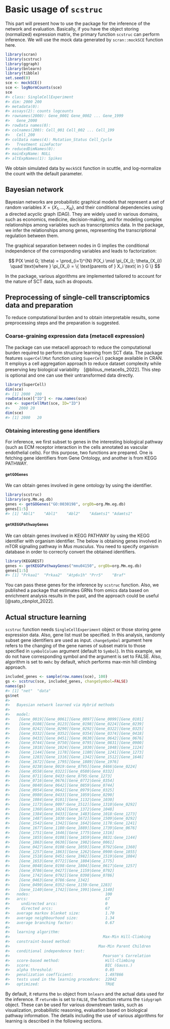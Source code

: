 

# Basic usage of `scstruc`

This part will present how to use the package for the inference of the network and evaluation. Basically, if you have the object storing (normalized) expression matrix, the primary function `scstruc` can perform inference. We will use the mock data generated by `scran::mockSCE` function here.


``` r
library(scran)
library(scstruc)
library(ggraph)
library(bnlearn)
library(tibble)
set.seed(0)
sce <- mockSCE()
sce <- logNormCounts(sce)
sce
#> class: SingleCellExperiment 
#> dim: 2000 200 
#> metadata(0):
#> assays(2): counts logcounts
#> rownames(2000): Gene_0001 Gene_0002 ... Gene_1999
#>   Gene_2000
#> rowData names(0):
#> colnames(200): Cell_001 Cell_002 ... Cell_199
#>   Cell_200
#> colData names(4): Mutation_Status Cell_Cycle
#>   Treatment sizeFactor
#> reducedDimNames(0):
#> mainExpName: NULL
#> altExpNames(1): Spikes
```
We obtain simulated data by `mockSCE` function in scuttle, and log-normalize the count with the default parameter.

## Bayesian network

Bayesian networks are probabilistic graphical models that represent a set of random variables $X = \{X_1, \dots, X_N\}$, and their conditional dependencies using a directed acyclic graph (DAG). They are widely used in various domains, such as economics, medicine, decision-making, and for modeling complex relationships among variables such as transcriptomics data. In the package, we infer the relationships among genes, representing the transcriptional regulation between them.

The graphical separation between nodes in G implies the conditional independence of the corresponding variables and leads to factorization:

$$
P(X \mid G; \theta) = \prod_{i=1}^{N} P(X_i \mid \pi_{X_i}; \theta_{X_i}) \quad \text{where } \pi_{X_i} = \{ \text{parents of } X_i \text{ in } G \}
$$

In the package, various algorithms are implemented tailored to account for the nature of SCT data, such as dropouts.


## Preprocessing of single-cell transcriptomics data and preparation

To reduce computational burden and to obtain interpretable results, some preprocessing steps and the preparation is suggested.

### Coarse-graining expression data (metacell expression)

The package can use metacell approach to reduce the computational burden required to perform structure learning from SCT data. The package features `superCellMat` function using `SuperCell` package available in CRAN. It employs a cell aggregation approach to reduce dataset complexity while preserving key biological variability　[@bilous_metacells_2022]. This step is optional and one can use their untransformed data directly.


``` r
library(SuperCell)
dim(sce)
#> [1] 2000  200
rowData(sce)["ID"] <- row.names(sce)
sce <- superCellMat(sce, ID="ID")
#>    2000 20
dim(sce)
#> [1] 2000   20
```

### Obtaining interesting gene identifiers

For inference, we first subset to genes in the interesting biological pathway (such as ECM receptor interaction in the cells annotated as vascular endothelial cells). For this purpose, two functions are prepared. One is fetching gene identifiers from Gene Ontology, and another is from KEGG PATHWAY.

#### `getGOGenes`

We can obtain genes involved in gene ontology by using the identifier.


``` r
library(scstruc)
library(org.Mm.eg.db)
genes <- getGOGenes("GO:0030198", orgDb=org.Mm.eg.db)
genes[1:5]
#> [1] "Abl1"    "Abl1"    "Abl2"    "Adamts1" "Adamts1"
```

#### `getKEGGPathwayGenes`

We can obtain genes involved in KEGG PATHWAY by using the KEGG identifier with organism identifier. The below is obtaining genes involved in mTOR signaling pathway in _Mus musculus_. You need to specify organism database in order to correcrly convert the obtained identifiers.


``` r
library(KEGGREST)
genes <- getKEGGPathwayGenes("mmu04150", orgDb=org.Mm.eg.db)
genes[1:5]
#> [1] "Prkaa1"  "Prkaa2"  "Atp6v1h" "Prr5"    "Braf"
```

You can pass these genes for the inference by `scstruc` function. Also, we published a package that estimates GRNs from omics data based on enrichment analysis results in the past, and the approach could be useful [@sato_cbnplot_2022].

## Actual structure learning

`scstruc` function needs `SingleCellExperiment` object or those storing gene expression data. Also, gene list must be specified. In this analysis, randomly subset gene identifiers are used as input. `changeSymbol` argument here refers to the changing of the gene names of subset matrix to those specified in `symbolColumn` argument (default to `Symbol`). In this example, we do not have corresponding symbol and the argument is set to FALSE. Also, algorithm is set to `mmhc` by default, which performs max-min hill climbing approach.


``` r
included_genes <- sample(row.names(sce), 100)
gs <- scstruc(sce, included_genes, changeSymbol=FALSE)
names(gs)
#> [1] "net"  "data"
gs$net
#> 
#>   Bayesian network learned via Hybrid methods
#> 
#>   model:
#>    [Gene_0019][Gene_0061][Gene_0097][Gene_0099][Gene_0101]
#>    [Gene_0108][Gene_0123][Gene_0198][Gene_0224][Gene_0239]
#>    [Gene_0242][Gene_0290][Gene_0292][Gene_0322][Gene_0325]
#>    [Gene_0332][Gene_0352][Gene_0354][Gene_0374][Gene_0418]
#>    [Gene_0433][Gene_0451][Gene_0630][Gene_0642][Gene_0676]
#>    [Gene_0744][Gene_0750][Gene_0795][Gene_0831][Gene_0900]
#>    [Gene_1018][Gene_1024][Gene_1030][Gene_1048][Gene_1124]
#>    [Gene_1144][Gene_1178][Gene_1180][Gene_1241][Gene_1273]
#>    [Gene_1283][Gene_1316][Gene_1342][Gene_1512][Gene_1646]
#>    [Gene_1672][Gene_1795][Gene_1889][Gene_1976]
#>    [Gene_0238|Gene_0019:Gene_0795][Gene_0466|Gene_0224]
#>    [Gene_0558|Gene_0322][Gene_0580|Gene_0332]
#>    [Gene_0711|Gene_0433:Gene_0795:Gene_1273]
#>    [Gene_0716|Gene_0676][Gene_0772|Gene_0354]
#>    [Gene_0840|Gene_0642][Gene_0859|Gene_0744]
#>    [Gene_0954|Gene_0642][Gene_0979|Gene_0325]
#>    [Gene_0980|Gene_0433][Gene_1059|Gene_0290]
#>    [Gene_1084|Gene_0101][Gene_1132|Gene_1030]
#>    [Gene_1173|Gene_0097:Gene_1512][Gene_1310|Gene_0292]
#>    [Gene_1360|Gene_1024][Gene_1372|Gene_1048]
#>    [Gene_1384|Gene_0433][Gene_1483|Gene_1018:Gene_1273]
#>    [Gene_1487|Gene_1030:Gene_1672][Gene_1509|Gene_0292]
#>    [Gene_1542|Gene_1342][Gene_1642|Gene_1178:Gene_1241]
#>    [Gene_1677|Gene_1180:Gene_1889][Gene_1739|Gene_0676]
#>    [Gene_1751|Gene_1646][Gene_1775|Gene_1316]
#>    [Gene_1855|Gene_0108][Gene_1859|Gene_0831:Gene_1144]
#>    [Gene_1863|Gene_0630][Gene_1982|Gene_0061]
#>    [Gene_0427|Gene_0108:Gene_1059][Gene_0792|Gene_1360]
#>    [Gene_1257|Gene_1863][Gene_1262|Gene_0900:Gene_1855]
#>    [Gene_1518|Gene_0451:Gene_1982][Gene_1519|Gene_1084]
#>    [Gene_1653|Gene_0772][Gene_1804|Gene_1775]
#>    [Gene_0048|Gene_0198:Gene_1804][Gene_0617|Gene_1257]
#>    [Gene_0786|Gene_0427][Gene_1159|Gene_0792]
#>    [Gene_1742|Gene_0792][Gene_0398|Gene_0786]
#>    [Gene_0463|Gene_0786:Gene_1342]
#>    [Gene_0490|Gene_0352:Gene_1159:Gene_1283]
#>    [Gene_1140|Gene_1742][Gene_1991|Gene_1140]
#>   nodes:                                 100 
#>   arcs:                                  67 
#>     undirected arcs:                     0 
#>     directed arcs:                       67 
#>   average markov blanket size:           1.70 
#>   average neighbourhood size:            1.34 
#>   average branching factor:              0.67 
#> 
#>   learning algorithm:                    
#>                                         Max-Min Hill-Climbing 
#>   constraint-based method:               
#>                                       Max-Min Parent Children 
#>   conditional independence test:         
#>                                         Pearson's Correlation 
#>   score-based method:                    Hill-Climbing 
#>   score:                                 BIC (Gauss.) 
#>   alpha threshold:                       0.05 
#>   penalization coefficient:              1.497866 
#>   tests used in the learning procedure:  22042 
#>   optimized:                             TRUE
```

By default, it returns the `bn` object from `bnlearn` and the actual data used for the inference. If `returnBn` is set to `FALSE`, the function returns the `tidygraph` object. These can be used for various downstream tasks, such as visualization, probabilistic reasoning, evaluation based on biological pathway information. The details including the use of various algorithms for learning is described in the following sections.
